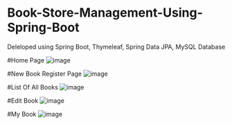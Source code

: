 # Book-Store-Management-Using-Spring-Boot
Deleloped using Spring Boot, Thymeleaf, Spring Data JPA, MySQL Database

#Home Page
![image](https://user-images.githubusercontent.com/59092252/216015861-225663b9-a7d7-4e73-8208-60add6f76c11.png)

#New Book Register Page
![image](https://user-images.githubusercontent.com/59092252/216016002-ef84e7d0-bb1e-430a-97f9-1650f3ff220d.png)

#List Of All Books
![image](https://user-images.githubusercontent.com/59092252/216016193-5af93e2c-cb92-4fee-90c8-79dec3e5348e.png)

#Edit Book 
![image](https://user-images.githubusercontent.com/59092252/216016364-835a5365-1373-4fe2-ae3b-64721c666ef7.png)

#My Book 
![image](https://user-images.githubusercontent.com/59092252/216016672-5d3890e7-f2e9-4995-abc3-a3e51be72b87.png)

